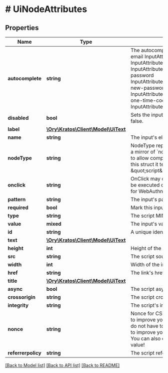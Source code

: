 # # UiNodeAttributes

## Properties

Name | Type | Description | Notes
------------ | ------------- | ------------- | -------------
**autocomplete** | **string** | The autocomplete attribute for the input. email InputAttributeAutocompleteEmail tel InputAttributeAutocompleteTel url InputAttributeAutocompleteUrl current-password InputAttributeAutocompleteCurrentPassword new-password InputAttributeAutocompleteNewPassword one-time-code InputAttributeAutocompleteOneTimeCode | [optional]
**disabled** | **bool** | Sets the input&#39;s disabled field to true or false. |
**label** | [**\Ory\Kratos\Client\Model\UiText**](UiText.md) |  | [optional]
**name** | **string** | The input&#39;s element name. |
**nodeType** | **string** | NodeType represents this node&#39;s types. It is a mirror of &#x60;node.type&#x60; and is primarily used to allow compatibility with OpenAPI 3.0. In this struct it technically always is \&quot;script\&quot;. |
**onclick** | **string** | OnClick may contain javascript which should be executed on click. This is primarily used for WebAuthn. | [optional]
**pattern** | **string** | The input&#39;s pattern. | [optional]
**required** | **bool** | Mark this input field as required. | [optional]
**type** | **string** | The script MIME type |
**value** | **mixed** | The input&#39;s value. | [optional]
**id** | **string** | A unique identifier |
**text** | [**\Ory\Kratos\Client\Model\UiText**](UiText.md) |  |
**height** | **int** | Height of the image |
**src** | **string** | The script source |
**width** | **int** | Width of the image |
**href** | **string** | The link&#39;s href (destination) URL.  format: uri |
**title** | [**\Ory\Kratos\Client\Model\UiText**](UiText.md) |  |
**async** | **bool** | The script async type |
**crossorigin** | **string** | The script cross origin policy |
**integrity** | **string** | The script&#39;s integrity hash |
**nonce** | **string** | Nonce for CSP  A nonce you may want to use to improve your Content Security Policy. You do not have to use this value but if you want to improve your CSP policies you may use it. You can also choose to use your own nonce value! |
**referrerpolicy** | **string** | The script referrer policy |

[[Back to Model list]](../../README.md#models) [[Back to API list]](../../README.md#endpoints) [[Back to README]](../../README.md)
